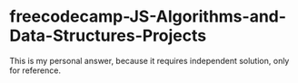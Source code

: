 # freecodecamp-JS-Algorithms-and-Data-Structures-Projects
This is my personal answer, because it requires independent solution, only for reference.
